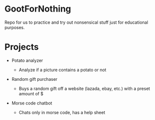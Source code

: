 # GootForNothing
Repo for us to practice and try out nonsensical stuff just for educational purposes.

# Projects
- Potato analyzer
  - Analyze if a picture contains a potato or not
  
- Random gift purchaser
  - Buys a random gift off a website (lazada, ebay, etc.) with a preset amount of $
  
- Morse code chatbot
  - Chats only in morse code, has a help sheet
